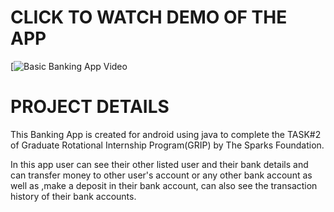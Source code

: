 # CLICK TO WATCH DEMO OF THE APP
[![Basic Banking App Video](https://www.youtube.com/watch?v=JQoXO35lYCU)

# PROJECT DETAILS
This Banking App is created for android using java to complete the TASK#2 of Graduate Rotational Internship Program(GRIP) by The Sparks Foundation.

In this app user can see their other listed user and their bank details and can transfer money to other user's account or any other bank account as well as ,make a deposit in their bank account, can also see the transaction history of their bank accounts. 

